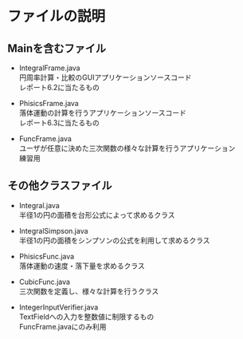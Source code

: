 # ファイルの説明
## Mainを含むファイル
* IntegralFrame.java  
円周率計算・比較のGUIアプリケーションソースコード    
レポート6.2に当たるもの  

* PhisicsFrame.java  
落体運動の計算を行うアプリケーションソースコード  
レポート6.3に当たるもの  

* FuncFrame.java  
ユーザが任意に決めた三次関数の様々な計算を行うアプリケーション  
練習用  

## その他クラスファイル
* Integral.java  
半径1の円の面積を台形公式によって求めるクラス  

* IntegralSimpson.java  
半径1の円の面積をシンプソンの公式を利用して求めるクラス  

* PhisicsFunc.java  
落体運動の速度・落下量を求めるクラス  

* CubicFunc.java  
三次関数を定義し、様々な計算を行うクラス  

* IntegerInputVerifier.java  
TextFieldへの入力を整数値に制限するもの  
FuncFrame.javaにのみ利用  
